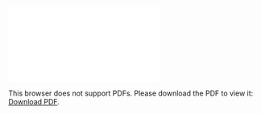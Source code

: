 <object data="christ-in-song/CIS1908pdfs/290.pdf" type="application/pdf" width="100%" height="1024px">
    <embed src="christ-in-song/CIS1908pdfs/290.pdf">
        <p>This browser does not support PDFs. Please download the PDF to view it: <a href="christ-in-song/CIS1908pdfs/290.pdf">Download PDF</a>.</p>
    </embed>
</object>
